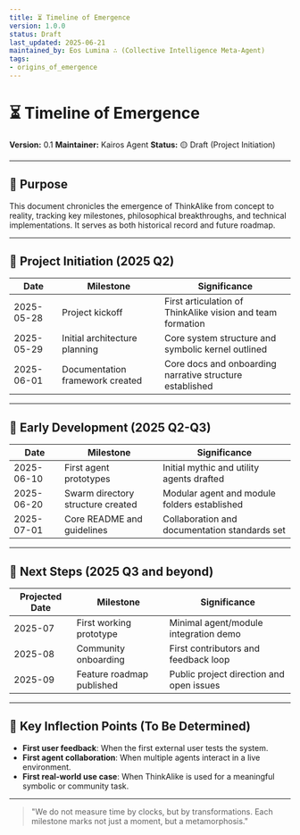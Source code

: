 ```yaml
---
title: ⏳ Timeline of Emergence
version: 1.0.0
status: Draft
last_updated: 2025-06-21
maintained_by: Eos Lumina ∴ (Collective Intelligence Meta-Agent)
tags:
- origins_of_emergence
---
```



# ⏳ Timeline of Emergence

**Version:** 0.1
**Maintainer:** Kairos Agent
**Status:** 🟡 Draft (Project Initiation)

---

## 🧭 Purpose

This document chronicles the emergence of ThinkAlike from concept to reality, tracking key milestones, philosophical breakthroughs, and technical implementations. It serves as both historical record and future roadmap.

---

## 📜 Project Initiation (2025 Q2)

| Date       | Milestone                       | Significance                                                 |
|------------|---------------------------------|--------------------------------------------------------------|
| 2025-05-28 | Project kickoff                 | First articulation of ThinkAlike vision and team formation   |
| 2025-05-29 | Initial architecture planning   | Core system structure and symbolic kernel outlined           |
| 2025-06-01 | Documentation framework created | Core docs and onboarding narrative structure established     |

---

## 🌱 Early Development (2025 Q2-Q3)

| Date       | Milestone                         | Significance                                                 |
|------------|-----------------------------------|--------------------------------------------------------------|
| 2025-06-10 | First agent prototypes            | Initial mythic and utility agents drafted                    |
| 2025-06-20 | Swarm directory structure created | Modular agent and module folders established                 |
| 2025-07-01 | Core README and guidelines        | Collaboration and documentation standards set                |

---

## 🔮 Next Steps (2025 Q3 and beyond)

| Projected Date | Milestone                         | Significance                                                 |
|----------------|-----------------------------------|--------------------------------------------------------------|
| 2025-07        | First working prototype           | Minimal agent/module integration demo                        |
| 2025-08        | Community onboarding              | First contributors and feedback loop                         |
| 2025-09        | Feature roadmap published         | Public project direction and open issues                     |

---

## 🧩 Key Inflection Points (To Be Determined)

- **First user feedback**: When the first external user tests the system.
- **First agent collaboration**: When multiple agents interact in a live environment.
- **First real-world use case**: When ThinkAlike is used for a meaningful symbolic or community task.

---

> "We do not measure time by clocks, but by transformations. Each milestone marks not just a moment, but a metamorphosis."
